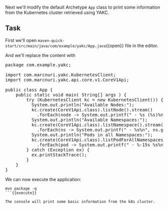 Next we'll modify the default Archetype `App` class to print some information from the Kubernetes 
cluster retrieved using YAKC.

## Task

First we'll open `maven-quick-start/src/main/java/com/example/yakc/App.java`{{open}} file in the editor.

And we'll replace the content with
<pre class="file" data-filename="maven-quick-start/src/main/java/com/example/yakc/App.java" data-target="replace">
package com.example.yakc;

import com.marcnuri.yakc.KubernetesClient;
import com.marcnuri.yakc.api.core.v1.CoreV1Api;

public class App {
    public static void main( String[] args ) {
        try (KubernetesClient kc = new KubernetesClient()) {
          System.out.println("Available Nodes:");
          kc.create(CoreV1Api.class).listNode().stream()
            .forEach(node -> System.out.printf(" - %s (%s)%n", node.getMetadata().getName(), node.getStatus().getNodeInfo().getOperatingSystem()));
          System.out.println("Available Namespaces:");
          kc.create(CoreV1Api.class).listNamespace().stream()
            .forEach(ns -> System.out.printf(" - %s%n", ns.getMetadata().getName()));
          System.out.println("Pods in all Namespaces:");
          kc.create(CoreV1Api.class).listPodForAllNamespaces().stream()
            .forEach(pod -> System.out.printf(" - %-15s %s%n", pod.getMetadata().getNamespace(), pod.getMetadata().getName()));
        } catch (Exception ex) {
          ex.printStackTrace();
        }
    }
}
</pre>

We can now execute the application:
```
mvn package -q
```{{execute}}

The console will print some basic information from the k8s cluster.